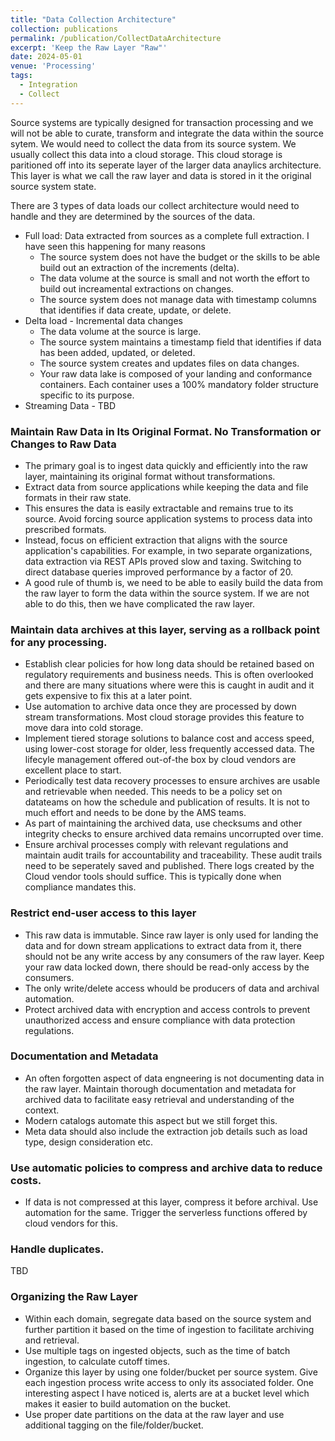 ```yaml
---
title: "Data Collection Architecture"
collection: publications
permalink: /publication/CollectDataArchitecture
excerpt: 'Keep the Raw Layer "Raw"'
date: 2024-05-01
venue: 'Processing'
tags:
  - Integration
  - Collect
---
```


Source systems are typically designed for transaction processing and we will not be able to curate, transform and integrate the data within the source sytem. We would need to collect the data from its source system. We usually collect this data into a cloud storage. This cloud storage is paritioned off into its seperate layer of the larger data anaylics architecture. This layer is what we call the raw layer and data is stored in it the original source system state.

There are 3 types of data loads our collect architecture would need to handle and they are determined by the sources of the data.
* Full load: Data extracted from sources as a complete full extraction. I have seen this happening for many reasons
  * The source system does not have the budget or the skills to be able build out an extraction of the increments (delta). 
  * The data volume at the source is small and not worth the effort to build out increamental extractions on changes.
  * The source system does not manage data with timestamp columns that identifies if data create, update, or delete.
* Delta load - Incremental data changes
  * The data volume at the source is large.
  * The source system maintains a timestamp field that identifies if data has been added, updated, or deleted.
  * The source system creates and updates files on data changes.
  * Your raw data lake is composed of your landing and conformance containers. Each container uses a 100% mandatory folder structure specific to its purpose.
* Streaming Data - TBD

### Maintain Raw Data in Its Original Format. No Transformation or Changes to Raw Data
* The primary goal is to ingest data quickly and efficiently into the raw layer, maintaining its original format without transformations.
* Extract data from source applications while keeping the data and file formats in their raw state.
* This ensures the data is easily extractable and remains true to its source. Avoid forcing source application systems to process data into prescribed formats.
* Instead, focus on efficient extraction that aligns with the source application's capabilities. For example, in two separate organizations, data extraction via REST APIs proved slow and taxing. Switching to direct database queries improved performance by a factor of 20.
* A good rule of thumb is, we need to be able to easily build the data from the raw layer to form the data within the source system. If we are not able to do this, then we have complicated the raw layer.

### Maintain data archives at this layer, serving as a rollback point for any processing. 
* Establish clear policies for how long data should be retained based on regulatory requirements and business needs. This is often overlooked and there are many situations where were this is caught in audit and it gets expensive to fix this at a later point.
* Use automation to archive data once they are processed by down stream transformations. Most cloud storage provides this feature to move dara into cold storage.
* Implement tiered storage solutions to balance cost and access speed, using lower-cost storage for older, less frequently accessed data. The lifecyle management offered out-of-the box by cloud vendors are excellent place to start.
* Periodically test data recovery processes to ensure archives are usable and retrievable when needed. This needs to be a policy set on datateams on how the schedule and publication of results. It is not to much effort and needs to be done by the AMS teams.
* As part of maintaining the archived data, use checksums and other integrity checks to ensure archived data remains uncorrupted over time.
* Ensure archival processes comply with relevant regulations and maintain audit trails for accountability and traceability. These audit trails need to be seperately saved and published. There logs created by the Cloud vendor tools should suffice. This is typically done when compliance mandates this.

### Restrict end-user access to this layer
* This raw data is immutable. Since raw layer is only used for landing the data and for down stream applications to extract data from it, there should not be any write access by any consumers of the raw layer. Keep your raw data locked down, there should be read-only access by the consumers.
* The only write/delete access whould be producers of data and archival automation.
* Protect archived data with encryption and access controls to prevent unauthorized access and ensure compliance with data protection regulations.

### Documentation and Metadata
* An often forgotten aspect of data engneering is not documenting data in the raw layer. Maintain thorough documentation and metadata for archived data to facilitate easy retrieval and understanding of the context.
* Modern catalogs automate this aspect but we still forget this.
* Meta data should also include the extraction job details such as load type, design consideration etc.

### Use automatic policies to compress and archive data to reduce costs. 
* If data is not compressed at this layer, compress it before archival. Use automation for the same. Trigger the serverless functions offered by cloud vendors for this.

### Handle duplicates.
TBD

### Organizing the Raw Layer
* Within each domain, segregate data based on the source system and further partition it based on the time of ingestion to facilitate archiving and retrieval.
* Use multiple tags on ingested objects, such as the time of batch ingestion, to calculate cutoff times.
* Organize this layer by using one folder/bucket per source system. Give each ingestion process write access to only its associated folder. One interesting aspect I have noticed is, alerts are at a bucket level which makes it easier to build automation on the bucket.
* Use proper date partitions on the data at the raw layer and use additional tagging on the file/folder/bucket.
